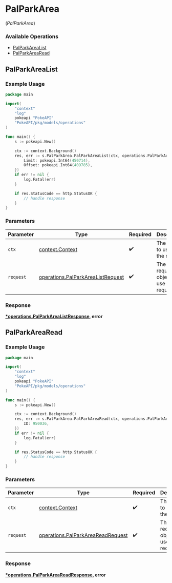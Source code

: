 # PalParkArea
(*PalParkArea*)

### Available Operations

* [PalParkAreaList](#palparkarealist)
* [PalParkAreaRead](#palparkarearead)

## PalParkAreaList

### Example Usage

```go
package main

import(
	"context"
	"log"
	pokeapi "PokeAPI"
	"PokeAPI/pkg/models/operations"
)

func main() {
    s := pokeapi.New()

    ctx := context.Background()
    res, err := s.PalParkArea.PalParkAreaList(ctx, operations.PalParkAreaListRequest{
        Limit: pokeapi.Int64(450714),
        Offset: pokeapi.Int64(409785),
    })
    if err != nil {
        log.Fatal(err)
    }

    if res.StatusCode == http.StatusOK {
        // handle response
    }
}
```

### Parameters

| Parameter                                                                              | Type                                                                                   | Required                                                                               | Description                                                                            |
| -------------------------------------------------------------------------------------- | -------------------------------------------------------------------------------------- | -------------------------------------------------------------------------------------- | -------------------------------------------------------------------------------------- |
| `ctx`                                                                                  | [context.Context](https://pkg.go.dev/context#Context)                                  | :heavy_check_mark:                                                                     | The context to use for the request.                                                    |
| `request`                                                                              | [operations.PalParkAreaListRequest](../../models/operations/palparkarealistrequest.md) | :heavy_check_mark:                                                                     | The request object to use for the request.                                             |


### Response

**[*operations.PalParkAreaListResponse](../../models/operations/palparkarealistresponse.md), error**


## PalParkAreaRead

### Example Usage

```go
package main

import(
	"context"
	"log"
	pokeapi "PokeAPI"
	"PokeAPI/pkg/models/operations"
)

func main() {
    s := pokeapi.New()

    ctx := context.Background()
    res, err := s.PalParkArea.PalParkAreaRead(ctx, operations.PalParkAreaReadRequest{
        ID: 950036,
    })
    if err != nil {
        log.Fatal(err)
    }

    if res.StatusCode == http.StatusOK {
        // handle response
    }
}
```

### Parameters

| Parameter                                                                              | Type                                                                                   | Required                                                                               | Description                                                                            |
| -------------------------------------------------------------------------------------- | -------------------------------------------------------------------------------------- | -------------------------------------------------------------------------------------- | -------------------------------------------------------------------------------------- |
| `ctx`                                                                                  | [context.Context](https://pkg.go.dev/context#Context)                                  | :heavy_check_mark:                                                                     | The context to use for the request.                                                    |
| `request`                                                                              | [operations.PalParkAreaReadRequest](../../models/operations/palparkareareadrequest.md) | :heavy_check_mark:                                                                     | The request object to use for the request.                                             |


### Response

**[*operations.PalParkAreaReadResponse](../../models/operations/palparkareareadresponse.md), error**

